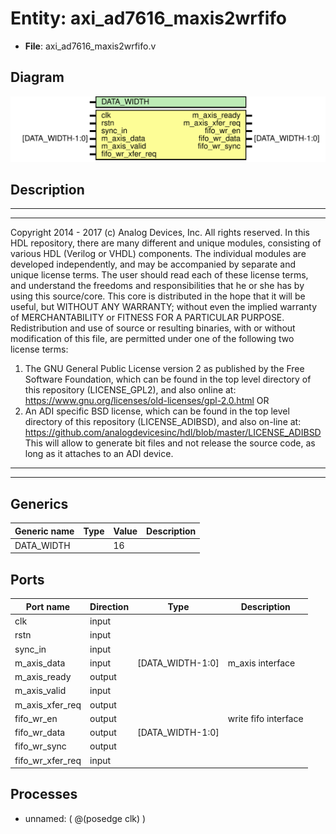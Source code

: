 # Entity: axi_ad7616_maxis2wrfifo

- **File**: axi_ad7616_maxis2wrfifo.v
## Diagram

![Diagram](axi_ad7616_maxis2wrfifo.svg "Diagram")
## Description

***************************************************************************
 ***************************************************************************
 Copyright 2014 - 2017 (c) Analog Devices, Inc. All rights reserved.
 In this HDL repository, there are many different and unique modules, consisting
 of various HDL (Verilog or VHDL) components. The individual modules are
 developed independently, and may be accompanied by separate and unique license
 terms.
 The user should read each of these license terms, and understand the
 freedoms and responsibilities that he or she has by using this source/core.
 This core is distributed in the hope that it will be useful, but WITHOUT ANY
 WARRANTY; without even the implied warranty of MERCHANTABILITY or FITNESS FOR
 A PARTICULAR PURPOSE.
 Redistribution and use of source or resulting binaries, with or without modification
 of this file, are permitted under one of the following two license terms:
   1. The GNU General Public License version 2 as published by the
      Free Software Foundation, which can be found in the top level directory
      of this repository (LICENSE_GPL2), and also online at:
      <https://www.gnu.org/licenses/old-licenses/gpl-2.0.html>
 OR
   2. An ADI specific BSD license, which can be found in the top level directory
      of this repository (LICENSE_ADIBSD), and also on-line at:
      https://github.com/analogdevicesinc/hdl/blob/master/LICENSE_ADIBSD
      This will allow to generate bit files and not release the source code,
      as long as it attaches to an ADI device.
 ***************************************************************************
 ***************************************************************************
 
## Generics

| Generic name | Type | Value | Description |
| ------------ | ---- | ----- | ----------- |
| DATA_WIDTH   |      | 16    |             |
## Ports

| Port name        | Direction | Type             | Description          |
| ---------------- | --------- | ---------------- | -------------------- |
| clk              | input     |                  |                      |
| rstn             | input     |                  |                      |
| sync_in          | input     |                  |                      |
| m_axis_data      | input     | [DATA_WIDTH-1:0] | m_axis interface     |
| m_axis_ready     | output    |                  |                      |
| m_axis_valid     | input     |                  |                      |
| m_axis_xfer_req  | output    |                  |                      |
| fifo_wr_en       | output    |                  | write fifo interface |
| fifo_wr_data     | output    | [DATA_WIDTH-1:0] |                      |
| fifo_wr_sync     | output    |                  |                      |
| fifo_wr_xfer_req | input     |                  |                      |
## Processes
- unnamed: ( @(posedge clk) )
